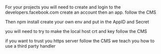 For your projects you will need to create and login to the developers.facebook.com
create an account then an app. follow the CMS

Then npm install
create your own env and put in the AppID and Secret

you will need to try to make the local host crt and key follow the CMS

if you want to trust you https server follow the CMS we teach you how to use a third party handler  